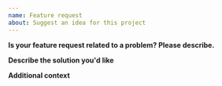 ```yaml
---
name: Feature request
about: Suggest an idea for this project
---
```


**Is your feature request related to a problem? Please describe.**

<!-- A clear and concise description of what the problem is -->

**Describe the solution you'd like**

<!-- A clear and concise description of what you want to happen. -->

**Additional context**

<!-- Add any other context or screenshots about the feature request here. -->
